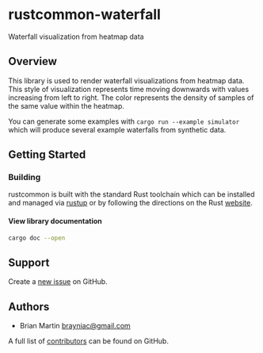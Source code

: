 # rustcommon-waterfall

Waterfall visualization from heatmap data

## Overview

This library is used to render waterfall visualizations from heatmap data. This
style of visualization represents time moving downwards with values increasing
from left to right. The color represents the density of samples of the same
value within the heatmap.

You can generate some examples with `cargo run --example simulator` which will
produce several example waterfalls from synthetic data.

## Getting Started

### Building

rustcommon is built with the standard Rust toolchain which can be installed and
managed via [rustup](https://rustup.rs) or by following the directions on the
Rust [website](https://www.rust-lang.org/).

#### View library documentation
```bash
cargo doc --open
```

## Support

Create a [new issue](https://github.com/pelikan-io/rustcommon/issues/new) on GitHub.

## Authors

* Brian Martin <brayniac@gmail.com>

A full list of [contributors] can be found on GitHub.

[contributors]: https://github.com/pelikan-io/rustcommon/graphs/contributors?type=a
